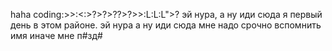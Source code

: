 haha coding:>>:<:>?>?>??>?>>:L:L:L">?
эй нура, а ну иди сюда я первый день в этом районе. эй нура а ну иди сюда мне надо срочно вспомнить имя иначе мне п#зд#
